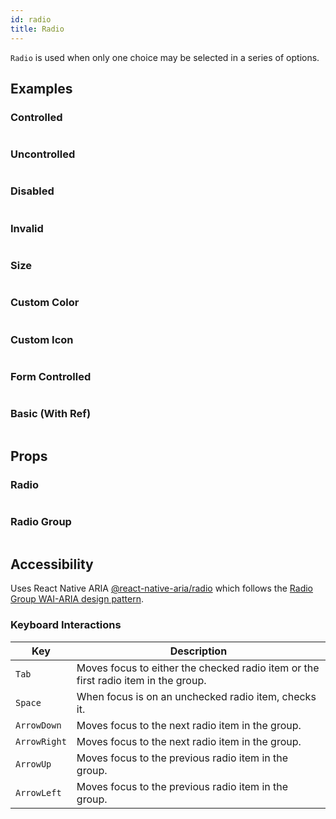 ```yaml
---
id: radio
title: Radio
---
```


`Radio` is used when only one choice may be selected in a series of options.

## Examples

### Controlled

```ComponentSnackPlayer path=primitives,Radio,controlledRadio.tsx

```

### Uncontrolled

```ComponentSnackPlayer path=primitives,Radio,uncontrolledRadio.tsx

```

### Disabled

```ComponentSnackPlayer path=primitives,Radio,disabled.tsx

```

### Invalid

```ComponentSnackPlayer path=primitives,Radio,invalid.tsx

```

### Size

```ComponentSnackPlayer path=primitives,Radio,size.tsx

```

### Custom Color

```ComponentSnackPlayer path=primitives,Radio,customColor.tsx

```

### Custom Icon

```ComponentSnackPlayer path=primitives,Radio,customIcon.tsx

```

### Form Controlled

```ComponentSnackPlayer path=primitives,Radio,formControlled.tsx

```

### Basic (With Ref)

```ComponentSnackPlayer path=primitives,Radio,withRef.tsx

```

## Props

### Radio

```ComponentPropTable path=primitives,Radio,Radio.tsx

```

### Radio Group

```ComponentPropTable path=primitives,Radio,RadioGroup.tsx

```

## Accessibility

Uses React Native ARIA [@react-native-aria/radio](https://react-native-aria.geekyants.com/docs/useRadioGroup) which follows the [Radio Group WAI-ARIA design pattern](https://www.w3.org/TR/wai-aria-practices-1.2/#radiobutton).

### Keyboard Interactions

| Key          | Description                                                                        |
| ------------ | ---------------------------------------------------------------------------------- |
| `Tab`        | Moves focus to either the checked radio item or the first radio item in the group. |
| `Space`      | When focus is on an unchecked radio item, checks it.                               |
| `ArrowDown`  | Moves focus to the next radio item in the group.                                   |
| `ArrowRight` | Moves focus to the next radio item in the group.                                   |
| `ArrowUp`    | Moves focus to the previous radio item in the group.                               |
| `ArrowLeft`  | Moves focus to the previous radio item in the group.                               |
